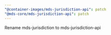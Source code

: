 ```yaml
---
"@container-images/mds-jurisdiction-api": patch
"@mds-core/mds-jurisdiction-api": patch
---
```


Rename mds-jurisdiction to mds-jurisdiction-api

